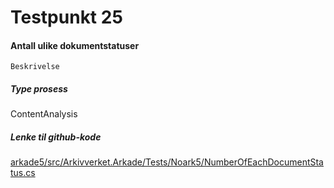 # Testpunkt 25
#### Antall ulike dokumentstatuser

```
Beskrivelse
```

##### Type prosess
ContentAnalysis

##### Lenke til github-kode
[arkade5/src/Arkivverket.Arkade/Tests/Noark5/NumberOfEachDocumentStatus.cs](https://github.com/arkivverket/arkade5/blob/master/src/Arkivverket.Arkade/Tests/Noark5/NumberOfEachDocumentStatus.cs)